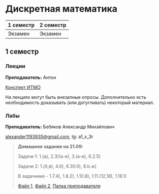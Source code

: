 # Дискретная математика

|1 семестр|2 семестр|
|---|---|
|Экзамен|Экзамен|

## 1 семестр
### Лекции

**Преподаватель:** Антон

[Конспект ИТМО](http://neerc.ifmo.ru/wiki/index.php?title=%D0%94%D0%B8%D1%81%D0%BA%D1%80%D0%B5%D1%82%D0%BD%D0%B0%D1%8F_%D0%BC%D0%B0%D1%82%D0%B5%D0%BC%D0%B0%D1%82%D0%B8%D0%BA%D0%B0)

На лекциях могут быть внезапные опросы. Дополнительно есть необходимость доказывать (или догугливать) некоторый материал.

### Лабы

**Преподаватель:** Бебяков Александр Михайлович

alexander1193935@gmail.com, tg: a1_x_3r


> **Домашнее задание на 21.09:**
>
> Задачи 1: 1.(а), 2.3)(а-е), 3.(а-е), 6.2.5)
>
> Задачи 2: 1.(б,в), 4.б), 6.30.б), 8.b.ж)
>
> В задачнике - 1.7.4), 1.8.2), 1.10.8), 1.11.(12,18), 1.18.1)
>
> [Файл 1](../Files/Задачник%20Теория%20множеств.pdf), [Файл 2](../Files/1568655347489_ДЗ%20Теория%20множеств.pdf), [Папка преподавателя](https://drive.google.com/drive/folders/1YBCxu1Vg-vWvaVbzmckRuvWFs6jlnJzA)
